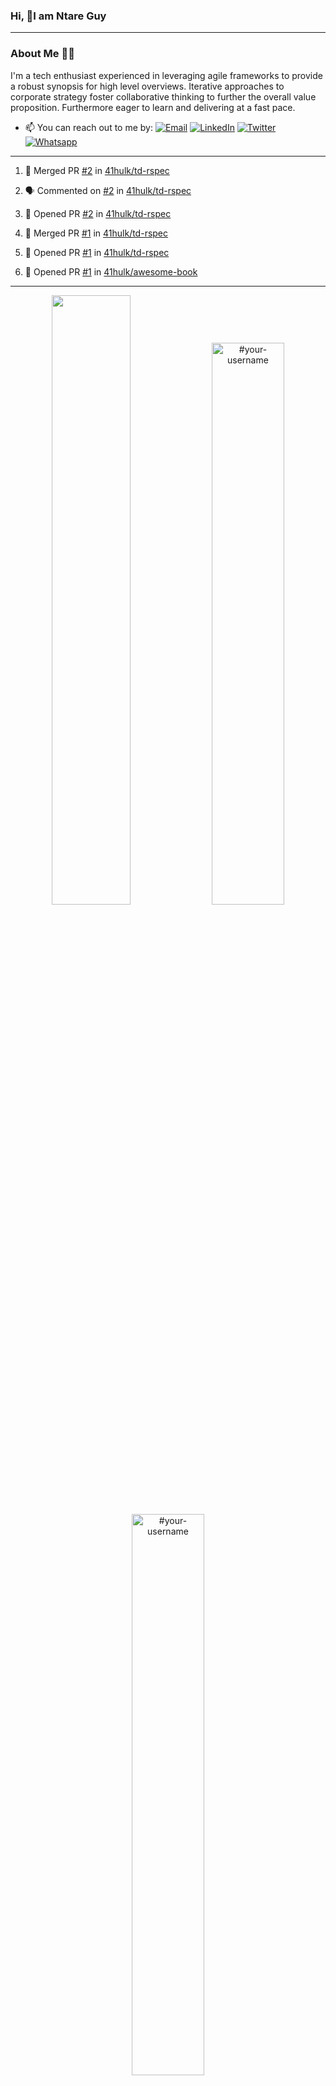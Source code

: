 ### Hi, 👋I am Ntare Guy

---

### About Me 👨‍💻

I'm a tech enthusiast experienced in leveraging agile frameworks to provide a robust synopsis for high level overviews. Iterative approaches to corporate strategy foster collaborative thinking to further the overall value proposition. Furthermore eager to learn and delivering at a fast pace.

- 📫 You can reach out to me by:
  [![Email](https://img.shields.io/badge/--gmail?label=Gmail&logo=Gmail&style=social)](mailto:gntare2@gmail.com)
  [![LinkedIn](https://img.shields.io/badge/--linkedin?label=LinkedIn&logo=LinkedIn&style=social)](https://www.linkedin.com/in/ntare-guy)
  [![Twitter](https://img.shields.io/badge/--twitter?label=Twitter&logo=Twitter&style=social)](https://twitter.com/ntare_guy)
  [![Whatsapp](https://img.shields.io/badge/--whatsapp?label=Whatsapp&logo=whatsapp&style=social)](https://api.whatsapp.com/send?phone=+250780770022&text=Hello%20Guy!%20%F0%9F%91%8B%F0%9F%8F%BB)

---

<!--START_SECTION:activity-->
1. 🎉 Merged PR [#2](https://github.com/41hulk/td-rspec/pull/2) in [41hulk/td-rspec](https://github.com/41hulk/td-rspec)

2. 🗣 Commented on [#2](https://github.com/41hulk/td-rspec/issues/2) in [41hulk/td-rspec](https://github.com/41hulk/td-rspec)
3. 💪 Opened PR [#2](https://github.com/41hulk/td-rspec/pull/2) in [41hulk/td-rspec](https://github.com/41hulk/td-rspec)
4. 🎉 Merged PR [#1](https://github.com/41hulk/td-rspec/pull/1) in [41hulk/td-rspec](https://github.com/41hulk/td-rspec)
5. 💪 Opened PR [#1](https://github.com/41hulk/td-rspec/pull/1) in [41hulk/td-rspec](https://github.com/41hulk/td-rspec)
5. 💪 Opened PR [#1](https://github.com/41hulk/awesome-book/pull/1) in [41hulk/awesome-book](https://github.com/41hulk/awesome-book)
<!--END_SECTION:activity-->

---

<p align="center">
<img width="50%" src="https://github-readme-stats.vercel.app/api?username=41hulk&theme=highcontrast&hide_border=true alt="#your-username" />
<img width="48%" src="https://github-readme-stats.vercel.app/api/top-langs?username=41hulk&show_icons=true&theme=dark&locale=en&layout=compact&hide_border=true" alt="#your-username" />
<img width="48%" src="https://github-readme-streak-stats.herokuapp.com/?user=41hulk&theme=highcontrast&hide_border=true" alt="#your-username" />
</p>
